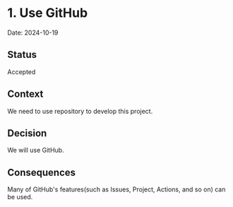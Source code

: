 # 1. Use GitHub

Date: 2024-10-19

## Status

Accepted

## Context

We need to use repository to develop this project.

## Decision

We will use GitHub.

## Consequences

Many of GitHub's features(such as Issues, Project, Actions, and so on) can be used.
